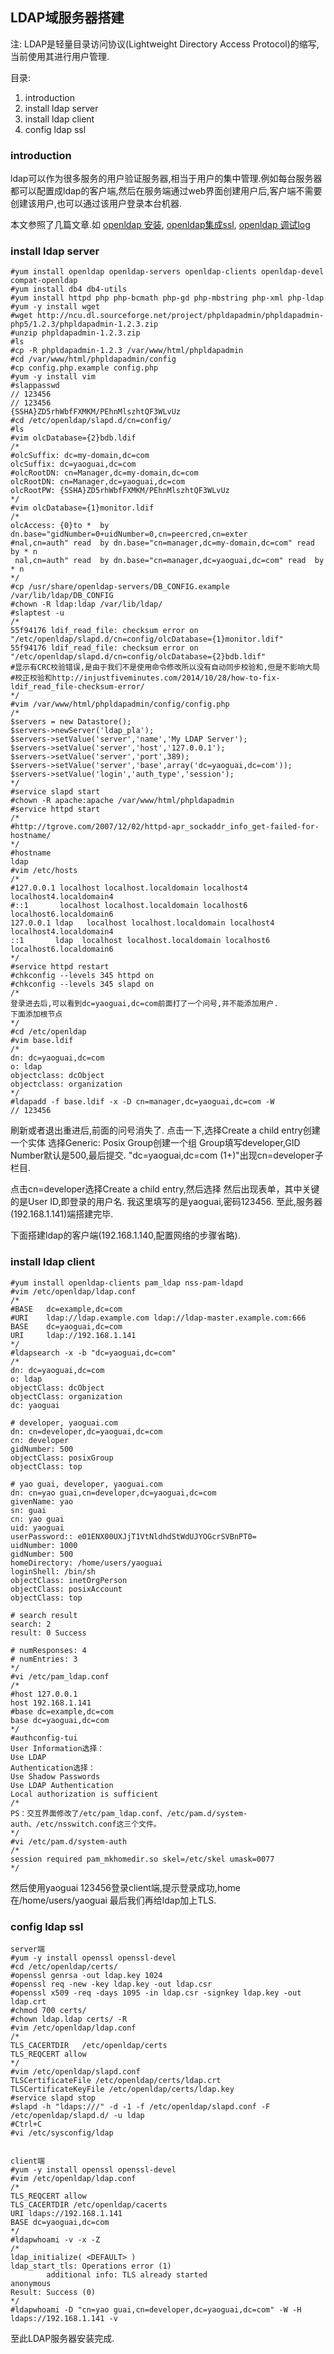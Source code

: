 ## LDAP域服务器搭建

注: LDAP是轻量目录访问协议(Lightweight Directory Access Protocol)的缩写,当前使用其进行用户管理.

目录:

1. introduction
2. install ldap server
3. install ldap client
4. config ldap ssl



### introduction

ldap可以作为很多服务的用户验证服务器,相当于用户的集中管理.例如每台服务器都可以配置成ldap的客户端,然后在服务端通过web界面创建用户后,客户端不需要创建该用户,也可以通过该用户登录本台机器.

本文参照了几篇文章.如
[openldap 安装](http://www.live-in.org/archives/1731.html),
[openldap集成ssl](http://mosquito.blog.51cto.com/2973374/1098456),
[openldap 调试log](http://blog.chinaunix.net/uid-25800-id-120646.html)

### install ldap server

	#yum install openldap openldap-servers openldap-clients openldap-devel compat-openldap
	#yum install db4 db4-utils
	#yum install httpd php php-bcmath php-gd php-mbstring php-xml php-ldap
	#yum -y install wget
	#wget http://ncu.dl.sourceforge.net/project/phpldapadmin/phpldapadmin-php5/1.2.3/phpldapadmin-1.2.3.zip
	#unzip phpldapadmin-1.2.3.zip 
	#ls
	#cp -R phpldapadmin-1.2.3 /var/www/html/phpldapadmin
	#cd /var/www/html/phpldapadmin/config
	#cp config.php.example config.php
	#yum -y install vim
	#slappasswd
	// 123456
	// 123456
	{SSHA}ZD5rhWbfFXMKM/PEhnMlszhtQF3WLvUz
	#cd /etc/openldap/slapd.d/cn=config/
	#ls
	#vim olcDatabase={2}bdb.ldif
	/*
	#olcSuffix: dc=my-domain,dc=com
	olcSuffix: dc=yaoguai,dc=com
	#olcRootDN: cn=Manager,dc=my-domain,dc=com
	olcRootDN: cn=Manager,dc=yaoguai,dc=com
	olcRootPW: {SSHA}ZD5rhWbfFXMKM/PEhnMlszhtQF3WLvUz
	*/
	#vim olcDatabase={1}monitor.ldif
	/*
	olcAccess: {0}to *  by dn.base="gidNumber=0+uidNumber=0,cn=peercred,cn=exter
	#nal,cn=auth" read  by dn.base="cn=manager,dc=my-domain,dc=com" read  by * n
	 nal,cn=auth" read  by dn.base="cn=manager,dc=yaoguai,dc=com" read  by * n
	*/
	#cp /usr/share/openldap-servers/DB_CONFIG.example /var/lib/ldap/DB_CONFIG
	#chown -R ldap:ldap /var/lib/ldap/
	#slaptest -u
	/*
	55f94176 ldif_read_file: checksum error on "/etc/openldap/slapd.d/cn=config/olcDatabase={1}monitor.ldif"
	55f94176 ldif_read_file: checksum error on "/etc/openldap/slapd.d/cn=config/olcDatabase={2}bdb.ldif"
	#显示有CRC校验错误,是由于我们不是使用命令修改所以没有自动同步校验和,但是不影响大局
	#校正校验和http://injustfiveminutes.com/2014/10/28/how-to-fix-ldif_read_file-checksum-error/
	*/
	#vim /var/www/html/phpldapadmin/config/config.php
	/*
	$servers = new Datastore();
	$servers->newServer('ldap_pla');
	$servers->setValue('server','name','My LDAP Server');
	$servers->setValue('server','host','127.0.0.1');
	$servers->setValue('server','port',389);
	$servers->setValue('server','base',array('dc=yaoguai,dc=com'));
	$servers->setValue('login','auth_type','session');
	*/
	#service slapd start
	#chown -R apache:apache /var/www/html/phpldapadmin
	#service httpd start
	/*
	#http://tgrove.com/2007/12/02/httpd-apr_sockaddr_info_get-failed-for-hostname/
	*/
	#hostname
	ldap
	#vim /etc/hosts
	/*
	#127.0.0.1 localhost localhost.localdomain localhost4 localhost4.localdomain4
	#::1       localhost localhost.localdomain localhost6 localhost6.localdomain6
	127.0.0.1 ldap   localhost localhost.localdomain localhost4 localhost4.localdomain4
	::1       ldap  localhost localhost.localdomain localhost6 localhost6.localdomain6
	*/
	#service httpd restart
	#chkconfig --levels 345 httpd on
	#chkconfig --levels 345 slapd on
	/*
	登录进去后,可以看到dc=yaoguai,dc=com前面打了一个问号,并不能添加用户.
	下面添加根节点
	*/
	#cd /etc/openldap
	#vim base.ldif
	/*
	dn: dc=yaoguai,dc=com
	o: ldap
	objectclass: dcObject
	objectclass: organization
	*/
	#ldapadd -f base.ldif -x -D cn=manager,dc=yaoguai,dc=com -W
	// 123456

刷新或者退出重进后,前面的问号消失了.
点击一下,选择Create a child entry创建一个实体
选择Generic: Posix Group创建一个组
Group填写developer,GID Number默认是500,最后提交.
"dc=yaoguai,dc=com (1+)"出现cn=developer子栏目.

点击cn=developer选择Create a child entry,然后选择
然后出现表单，其中关键的是User ID,即登录的用户名.
我这里填写的是yaoguai,密码123456.
至此,服务器(192.168.1.141)端搭建完毕.

下面搭建ldap的客户端(192.168.1.140,配置网络的步骤省略).





### install ldap client


	#yum install openldap-clients pam_ldap nss-pam-ldapd
	#vim /etc/openldap/ldap.conf
	/*
	#BASE   dc=example,dc=com
	#URI    ldap://ldap.example.com ldap://ldap-master.example.com:666
	BASE    dc=yaoguai,dc=com
	URI     ldap://192.168.1.141
	*/
	#ldapsearch -x -b "dc=yaoguai,dc=com"
	/*
	dn: dc=yaoguai,dc=com
	o: ldap
	objectClass: dcObject
	objectClass: organization
	dc: yaoguai
	
	# developer, yaoguai.com
	dn: cn=developer,dc=yaoguai,dc=com
	cn: developer
	gidNumber: 500
	objectClass: posixGroup
	objectClass: top
	
	# yao guai, developer, yaoguai.com
	dn: cn=yao guai,cn=developer,dc=yaoguai,dc=com
	givenName: yao
	sn: guai
	cn: yao guai
	uid: yaoguai
	userPassword:: e01ENX00UXJjT1VtNldhdStWdUJYOGcrSVBnPT0=
	uidNumber: 1000
	gidNumber: 500
	homeDirectory: /home/users/yaoguai
	loginShell: /bin/sh
	objectClass: inetOrgPerson
	objectClass: posixAccount
	objectClass: top
	
	# search result
	search: 2
	result: 0 Success
	
	# numResponses: 4
	# numEntries: 3
	*/
	#vi /etc/pam_ldap.conf
	/*
	#host 127.0.0.1
	host 192.168.1.141
	#base dc=example,dc=com
	base dc=yaoguai,dc=com
	*/
	#authconfig-tui
	User Information选择：
	Use LDAP
	Authentication选择：
	Use Shadow Passwords
	Use LDAP Authentication
	Local authorization is sufficient
	/*
	PS：交互界面修改了/etc/pam_ldap.conf、/etc/pam.d/system-auth、/etc/nsswitch.conf这三个文件。
	*/
	#vi /etc/pam.d/system-auth
	/*
	session required pam_mkhomedir.so skel=/etc/skel umask=0077
	*/


然后使用yaoguai 123456登录client端,提示登录成功,home在/home/users/yaoguai
最后我们再给ldap加上TLS.





### config ldap ssl

	server端
	#yum -y install openssl openssl-devel
	#cd /etc/openldap/certs/
	#openssl genrsa -out ldap.key 1024
	#openssl req -new -key ldap.key -out ldap.csr
	#openssl x509 -req -days 1095 -in ldap.csr -signkey ldap.key -out ldap.crt
	#chmod 700 certs/
	#chown ldap.ldap certs/ -R
	#vim /etc/openldap/ldap.conf
	/*
	TLS_CACERTDIR   /etc/openldap/certs
	TLS_REQCERT allow
	*/
	#vim /etc/openldap/slapd.conf
	TLSCertificateFile /etc/openldap/certs/ldap.crt
	TLSCertificateKeyFile /etc/openldap/certs/ldap.key
	#service slapd stop
	#slapd -h "ldaps:///" -d -1 -f /etc/openldap/slapd.conf -F /etc/openldap/slapd.d/ -u ldap
	#Ctrl+C
	#vi /etc/sysconfig/ldap


	client端
	#yum -y install openssl openssl-devel
	#vim /etc/openldap/ldap.conf
	/*
	TLS_REQCERT allow
	TLS_CACERTDIR /etc/openldap/cacerts
	URI ldaps://192.168.1.141
	BASE dc=yaoguai,dc=com
	*/
	#ldapwhoami -v -x -Z
	/*
	ldap_initialize( <DEFAULT> )
	ldap_start_tls: Operations error (1)
	        additional info: TLS already started
	anonymous
	Result: Success (0)
	*/
	#ldapwhoami -D "cn=yao guai,cn=developer,dc=yaoguai,dc=com" -W -H ldaps://192.168.1.141 -v

至此LDAP服务器安装完成.
